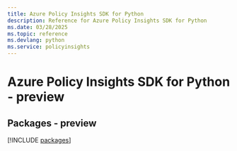 ```yaml
---
title: Azure Policy Insights SDK for Python
description: Reference for Azure Policy Insights SDK for Python
ms.date: 03/28/2025
ms.topic: reference
ms.devlang: python
ms.service: policyinsights
---
```

# Azure Policy Insights SDK for Python - preview
## Packages - preview
[!INCLUDE [packages](policy-insights-index.md)]